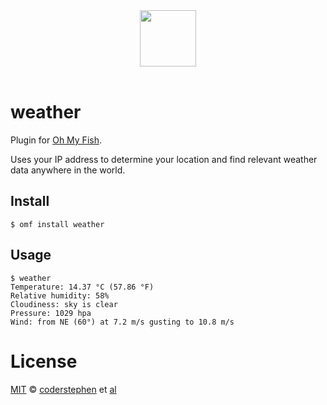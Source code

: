 <div align="center">
  <a href="http://github.com/oh-my-fish/oh-my-fish">
  <img width=90px  src="https://cloud.githubusercontent.com/assets/8317250/8510172/f006f0a4-230f-11e5-98b6-5c2e3c87088f.png">
  </a>
</div>
<br>

# weather

Plugin for [Oh My Fish][omf-link].

Uses your IP address to determine your location and find relevant weather data anywhere in the world.

## Install

```fish
$ omf install weather
```


## Usage

```fish
$ weather
Temperature: 14.37 °C (57.86 °F)
Relative humidity: 58%
Cloudiness: sky is clear
Pressure: 1029 hpa
Wind: from NE (60°) at 7.2 m/s gusting to 10.8 m/s
```

# License

[MIT][mit] © [coderstephen][author] et [al][contributors]


[mit]:            http://opensource.org/licenses/MIT
[author]:         http://github.com/coderstephen
[contributors]:   https://github.com/oh-my-fish/plugin-weather/graphs/contributors
[omf-link]:       https://www.github.com/oh-my-fish/oh-my-fish
[license-badge]:  https://img.shields.io/badge/license-MIT-007EC7.svg?style=flat-square
